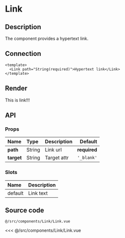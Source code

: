 # Link

## Description

The component provides a hypertext link.

## Connection

```vue
<template>
  <Link path="String(required)">Hypertext link</Link>
</template>
```

## Render

<Link path="https://good-layout-book.netlify.app/">This is link!!!</Link>

## API

### Props
| **Name** | **Type** | **Description** | **Default** |
| :------- | :------- | :-------------- | ----------: |
| **path** | String| Link url | **required** |
| **target** | String | Target attr | `'_blank'` |

### Slots
| **Name** | **Description** |
| :------- | :-------------- |
| default | Link text |

## Source code

<code class="nowrap">@/src/components/Link/Link.vue</code>

<<< @/src/components/Link/Link.vue
